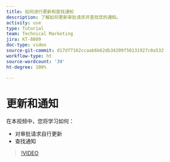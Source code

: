 ```yaml
---
title: 如何进行更新和查找通知
description: 了解如何更新审批请求并查找您的通知。
activity: use
type: Tutorial
team: Technical Marketing
jira: KT-8809
doc-type: video
source-git-commit: d17df7162ccaab6b62db34209f50131927c0a532
workflow-type: ht
source-wordcount: '39'
ht-degree: 100%

---
```


# 更新和通知

在本视频中，您将学习如何：

* 对审批请求自行更新
* 查找通知

>[!VIDEO](https://video.tv.adobe.com/v/335109/?quality=12&learn=on&enablevpops)

<!---
learn more URLS
Tag others on updates
Update work
--->
